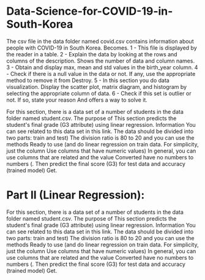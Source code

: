 # Data-Science-for-COVID-19-in-South-Korea

The csv file in the data folder named covid.csv contains information about people with COVID-19 in South Korea.
Becomes.
1 - This file is displayed by the reader in a table.
2 - Explain the data by looking at the rows and columns of the description. Shows the number of data and column names.
3 - Obtain and display max, mean and std values ​​in the birth_year column.
4 - Check if there is a null value in the data or not. If any, use the appropriate method to remove it from
Destroy.
5 - In this section you do data visualization. Display the scatter plot, matrix diagram, and histogram by selecting the appropriate column of data.
6 - Check if this set is outlier or not. If so, state your reason
And offers a way to solve it.

For this section, there is a data set of a number of students in the data folder named student.csv. The purpose of
This section predicts the student's final grade (G3 attribute) using linear regression. Information
You can see related to this data set in this link.
The data should be divided into two parts: train and test) The division ratio is 80 to 20 and you can use the methods
Ready to use (and do linear regression on train data. For simplicity, just the column
Use columns that have numeric values) In general, you can use columns that are related and the value
Converted have no numbers to numbers (.
Then predict the final score (G3) for test data and accuracy (trained model)
Get.
# Part II (Linear Regression):
For this section, there is a data set of a number of students in the data folder named student.csv. The purpose of
This section predicts the student's final grade (G3 attribute) using linear regression. Information
You can see related to this data set in this link.
The data should be divided into two parts: train and test) The division ratio is 80 to 20 and you can use the methods
Ready to use (and do linear regression on train data. For simplicity, just the column
Use columns that have numeric values) In general, you can use columns that are related and the value
Converted have no numbers to numbers (.
Then predict the final score (G3) for test data and accuracy (trained model)
Get.
